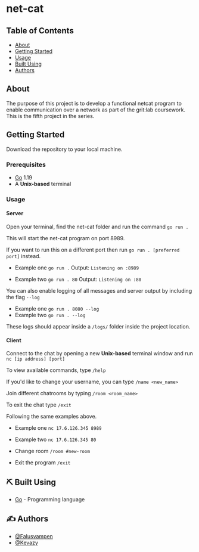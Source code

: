 
# net-cat

## Table of Contents

- [About](#about)
- [Getting Started](#getting_started)
- [Usage](#usage)
- [Built Using](#⛏️-built-using)
- [Authors](#✍️-authors)

## About <a name = "about"></a>

The purpose of this project is to develop a functional netcat program to enable communication over a network as part of the grit:lab coursework.
This is the fifth project in the series.
## Getting Started <a name = "getting_started"></a>

Download the repository to your local machine.

### Prerequisites

- [Go](https://go.dev/) 1.19
- A **Unix-based** terminal

### Usage

#### Server
Open your terminal, find the net-cat folder and run the command `go run .`

This will start the net-cat program on port 8989.

If you want to run this on a different port then run `go run . [preferred port]` instead.

- Example one `go run .`
  Output: `Listening on :8989`

- Example two `go run . 80`
  Output: `Listening on :80`

You can also enable logging of all messages and server output by including the flag `--log`

- Example one `go run . 8080 --log`
- Example two `go run . --log`

These logs should appear inside a `/logs/` folder inside the project location.

#### Client
Connect to the chat by opening a new **Unix-based** terminal window and run `nc [ip address] [port]`

To view available commands, type `/help`

If you'd like to change your username, you can type `/name <new_name>`

Join different chatrooms by typing `/room <room_name>`

To exit the chat type `/exit`

Following the same examples above.

- Example one `nc 17.6.126.345 8989`

- Example two `nc 17.6.126.345 80`

- Change room `/room #new-room`

- Exit the program `/exit`

## ⛏️ Built Using <a name = "built_using"></a>

- [Go](https://go.dev/) - Programming language

## ✍️ Authors <a name = "authors"></a>

- [@Falusvampen](https://github.com/Falusvampen)
- [@Kevazy](https://github.com/kevazy)
